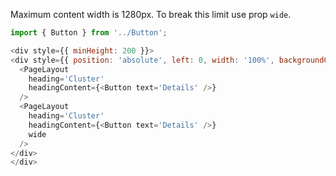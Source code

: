 Maximum content width is 1280px. To break this limit use prop `wide`.

```js
import { Button } from '../Button';

<div style={{ minHeight: 200 }}>
<div style={{ position: 'absolute', left: 0, width: '100%', backgroundColor: '#ccc' }}>
  <PageLayout
    heading='Cluster'
    headingContent={<Button text='Details' />}
  />
  <PageLayout
    heading='Cluster'
    headingContent={<Button text='Details' />}
    wide
  />
</div>
</div>
```
